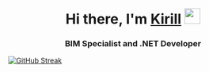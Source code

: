 <h1 align="center">Hi there, I'm <a href="https://daniilshat.ru/" target="_blank">Kirill</a> 
<img src="https://github.com/blackcater/blackcater/raw/main/images/Hi.gif" height="32"/></h1>
<h3 align="center">BIM Specialist and .NET Developer</h3>

[![GitHub Streak](http://github-readme-streak-stats.herokuapp.com?user=Kirill-Buchnev&theme=dark&hide_border=true)](https://git.io/streak-stats)

